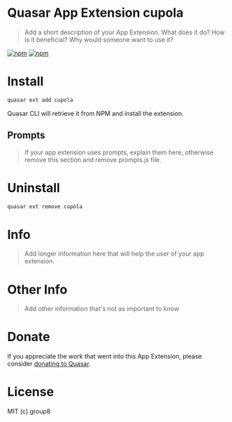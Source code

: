 # Quasar App Extension cupola

> Add a short description of your App Extension. What does it do? How is it beneficial? Why would someone want to use it?

[![npm](https://img.shields.io/npm/v/quasar-app-extension-cupola.svg?label=quasar-app-extension-cupola)](https://www.npmjs.com/package/quasar-app-extension-cupola)
[![npm](https://img.shields.io/npm/dt/quasar-app-extension-cupola.svg)](https://www.npmjs.com/package/quasar-app-extension-cupola)

# Install
```bash
quasar ext add cupola
```
Quasar CLI will retrieve it from NPM and install the extension.

## Prompts

> If your app extension uses prompts, explain them here, otherwise remove this section and remove prompts.js file.

# Uninstall
```bash
quasar ext remove cupola
```

# Info
> Add longer information here that will help the user of your app extension.

# Other Info
> Add other information that's not as important to know

# Donate
If you appreciate the work that went into this App Extension, please consider [donating to Quasar](https://donate.quasar.dev).

# License
MIT (c) group8
